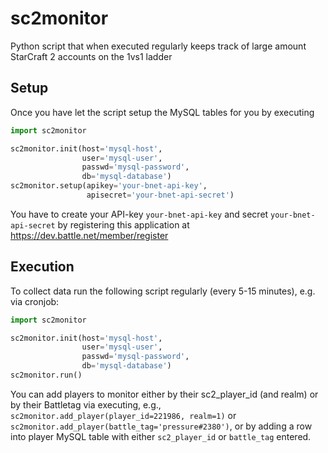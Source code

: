 # sc2monitor
Python script that when executed regularly keeps track of large amount StarCraft 2 accounts on the 1vs1 ladder

## Setup
Once you have let the script setup the MySQL tables for you by executing
```python
import sc2monitor

sc2monitor.init(host='mysql-host',
                user='mysql-user',
                passwd='mysql-password',
                db='mysql-database')
sc2monitor.setup(apikey='your-bnet-api-key',
                 apisecret='your-bnet-api-secret')
```
You have to create your API-key `your-bnet-api-key` and secret `your-bnet-api-secret` by registering this application at https://dev.battle.net/member/register

## Execution
To collect data run the following script regularly (every 5-15 minutes), e.g. via cronjob:
```python
import sc2monitor

sc2monitor.init(host='mysql-host',
                user='mysql-user',
                passwd='mysql-password',
                db='mysql-database')
sc2monitor.run()
```
You can add players to monitor either by their sc2_player_id (and realm) or by their Battletag via executing, e.g., `sc2monitor.add_player(player_id=221986, realm=1)` or `sc2monitor.add_player(battle_tag='pressure#2380')`, or by adding a row into player MySQL table with either `sc2_player_id` or `battle_tag` entered.


